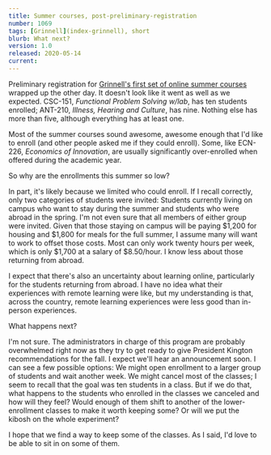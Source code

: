 ```yaml
---
title: Summer courses, post-preliminary-registration
number: 1069
tags: [Grinnell](index-grinnell), short
blurb: What next?
version: 1.0
released: 2020-05-14
current: 
---
```

Preliminary registration for [Grinnell's first set of online summer
courses](summer-2020-classes-2020-05-03) wrapped up the other day.
It doesn't look like it went as well as we expected.  CSC-151,
_Functional Problem Solving w/lab_, has ten students enrolled;
ANT-210, _Illness, Hearing and Culture_, has nine.  Nothing else
has more than five, although everything has at least one.

Most of the summer courses sound awesome, awesome enough that I'd like
to enroll (and other people asked me if they could enroll).  Some,
like ECN-226, _Economics of Innovation_, are usually significantly
over-enrolled when offered during the academic year.  

So why are the enrollments this summer so low?

In part, it's likely because we limited who could enroll.  If I
recall correctly, only two categories of students were invited:
Students currently living on campus who want to stay during the
summer and students who were abroad in the spring.  I'm not even
sure that all members of either group were invited.  Given that
those staying on campus will be paying $1,200 for housing and $1,800
for meals for the full summer, I assume many will want to work to
offset those costs.  Most can only work twenty hours per week, which
is only $1,700 at a salary of $8.50/hour.  I know less about those
returning from abroad.

I expect that there's also an uncertainty about learning online,
particularly for the students returning from abroad.  I have no
idea what their experiences with remote learning were like, but my
understanding is that, across the country, remote learning experiences
were less good than in-person experiences.

What happens next?

I'm not sure.  The administrators in charge of this program are
probably overwhelmed right now as they try to get ready to give
President Kington recommendations for the fall.  I expect we'll
hear an announcement soon.  I can see a few possible options: We
might open enrollment to a larger group of students and wait another
week.  We might cancel most of the classes; I seem to recall that
the goal was ten students in a class.  But if we do that, what
happens to the students who enrolled in the classes we canceled
and how will they feel?  Would enough of them shift to another
of the lower-enrollment classes to make it worth keeping some?  Or
will we put the kibosh on the whole experiment?

I hope that we find a way to keep some of the classes.  As I said,
I'd love to be able to sit in on some of them.


